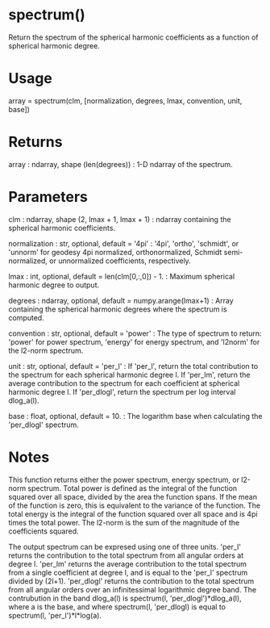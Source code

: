 # spectrum()

Return the spectrum of the spherical harmonic coefficients as a function
of spherical harmonic degree.

# Usage

array = spectrum(clm, [normalization, degrees, lmax, convention,
    unit, base])

# Returns

array : ndarray, shape (len(degrees))
:   1-D ndarray of the spectrum.

# Parameters

clm : ndarray, shape (2, lmax + 1, lmax + 1)
:   ndarray containing the spherical harmonic coefficients.

normalization : str, optional, default = '4pi'
:   '4pi', 'ortho', 'schmidt', or 'unnorm' for geodesy 4pi normalized,
    orthonormalized, Schmidt semi-normalized, or unnormalized coefficients,
    respectively.

lmax : int, optional, default = len(clm[0,:,0]) - 1.
:   Maximum spherical harmonic degree to output.

degrees : ndarray, optional, default = numpy.arange(lmax+1)
:   Array containing the spherical harmonic degrees where the spectrum
    is computed.

convention : str, optional, default = 'power'
:   The type of spectrum to return: 'power' for power spectrum, 'energy'
    for energy spectrum, and 'l2norm' for the l2-norm spectrum.

unit : str, optional, default = 'per_l'
:   If 'per_l', return the total contribution to the spectrum for each
    spherical harmonic degree l. If 'per_lm', return the average
    contribution to the spectrum for each coefficient at spherical
    harmonic degree l. If 'per_dlogl', return the spectrum per log
    interval dlog_a(l).

base : float, optional, default = 10.
:   The logarithm base when calculating the 'per_dlogl' spectrum.

# Notes

This function returns either the power spectrum, energy spectrum, or
l2-norm spectrum. Total power is defined as the integral of the
function squared over all space, divided by the area the function
spans. If the mean of the function is zero, this is equivalent to the
variance of the function. The total energy is the integral of the
function squared over all space and is 4pi times the total power. The
l2-norm is the sum of the magnitude of the coefficients squared.

The output spectrum can be expresed using one of three units. 'per_l'
returns the contribution to the total spectrum from all angular orders
at degree l. 'per_lm' returns the average contribution to the total
spectrum from a single coefficient at degree l, and is equal to the
'per_l' spectrum divided by (2l+1). 'per_dlogl' returns the contribution to
the total spectrum from all angular orders over an infinitessimal
logarithmic degree band. The contrubution in the band dlog_a(l) is
spectrum(l, 'per_dlogl')\*dlog_a(l), where a is the base, and where
spectrum(l, 'per_dlogl) is equal to spectrum(l, 'per_l')\*l\*log(a).


